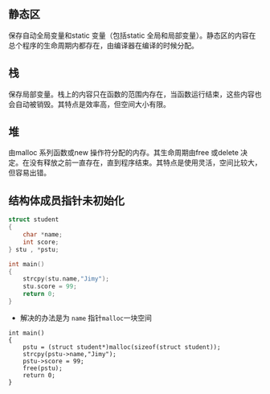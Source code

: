 ## 静态区
保存自动全局变量和static 变量（包括static 全局和局部变量）。静态区的内容在总个程序的生命周期内都存在，由编译器在编译的时候分配。

## 栈
保存局部变量。栈上的内容只在函数的范围内存在，当函数运行结束，这些内容也会自动被销毁。其特点是效率高，但空间大小有限。

## 堆
由malloc 系列函数或new 操作符分配的内存。其生命周期由free 或delete 决定。在没有释放之前一直存在，直到程序结束。其特点是使用灵活，空间比较大，但容易出错。

## 结构体成员指针未初始化
```c
struct student  
{  
    char *name;  
    int score;  
} stu , *pstu;

int main()  
{  
    strcpy(stu.name,"Jimy");  
    stu.score = 99;  
    return 0;  
}  
```
- 解决的办法是为 `name` 指针`malloc`一块空间

```
int main()  
{  
    pstu = (struct student*)malloc(sizeof(struct student));  
    strcpy(pstu->name,"Jimy");  
    pstu->score = 99;  
    free(pstu);  
    return 0;  
}
```
